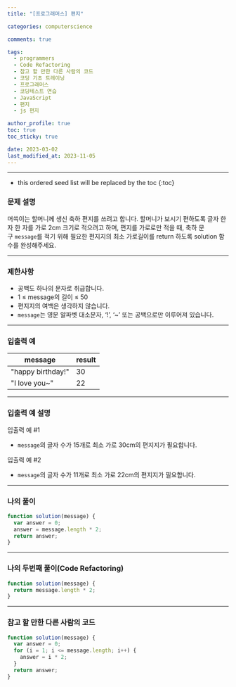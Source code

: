 ```yaml
---
title: "[프로그래머스] 편지"

categories: computerscience

comments: true

tags:
  - programmers
  - Code Refactoring
  - 참고 할 만한 다른 사람의 코드
  - 코딩 기초 트레이닝
  - 프로그래머스
  - 코딩테스트 연습
  - JavaScript
  - 편지
  - js 편지

author_profile: true
toc: true
toc_sticky: true

date: 2023-03-02
last_modified_at: 2023-11-05
---
```


---

<!-- prettier-ignore -->
* this ordered seed list will be replaced by the toc 
{:toc}

### 문제 설명

머쓱이는 할머니께 생신 축하 편지를 쓰려고 합니다. 할머니가 보시기 편하도록 글자 한 자 한 자를 가로 2cm 크기로 적으려고 하며, 편지를 가로로만 적을 때, 축하 문구 `message`를 적기 위해 필요한 편지지의 최소 가로길이를 return 하도록 solution 함수를 완성해주세요.

---

### 제한사항

- 공백도 하나의 문자로 취급합니다.
- 1 ≤ message의 길이 ≤ 50
- 편지지의 여백은 생각하지 않습니다.
- `message`는 영문 알파벳 대소문자, ‘!’, ‘~’ 또는 공백으로만 이루어져 있습니다.

---

### 입출력 예

| message           | result |
| ----------------- | ------ |
| "happy birthday!" | 30     |
| "I love you~"     | 22     |

---

### 입출력 예 설명

입출력 예 #1

- `message`의 글자 수가 15개로 최소 가로 30cm의 편지지가 필요합니다.

입출력 예 #2

- `message`의 글자 수가 11개로 최소 가로 22cm의 편지지가 필요합니다.

---

### 나의 풀이

```jsx
function solution(message) {
  var answer = 0;
  answer = message.length * 2;
  return answer;
}
```

---

### 나의 두번째 풀이(Code Refactoring)

```jsx
function solution(message) {
  return message.length * 2;
}
```

---

### 참고 할 만한 다른 사람의 코드

```jsx
function solution(message) {
  var answer = 0;
  for (i = 1; i <= message.length; i++) {
    answer = i * 2;
  }
  return answer;
}
```
